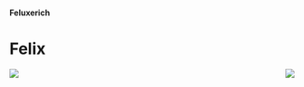 #### Feluxerich
# Felix

<img align=left src="https://github-readme-stats.vercel.app/api?username=Feluxerich&hide=prs,contributed_to&count_private=true&include_all_commits=true&show_icons=false&theme=synthwave">
<img align=right src="https://github-readme-stats.vercel.app/api/top-langs?username=Feluxerich&layout=compact&count_private=true&theme=synthwave">

